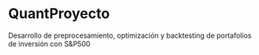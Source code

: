 # QuantProyecto
Desarrollo de preprocesamiento, optimización y backtesting de portafolios de inversión con S&amp;P500
